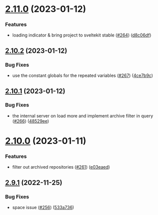 # [2.11.0](https://github.com/EddieHubCommunity/good-first-issue-finder/compare/v2.10.2...v2.11.0) (2023-01-12)


### Features

* loading indicator & bring project to sveltekit stable ([#264](https://github.com/EddieHubCommunity/good-first-issue-finder/issues/264)) ([d8c06df](https://github.com/EddieHubCommunity/good-first-issue-finder/commit/d8c06df3947d090770e56fb965dc688c22753e89))



## [2.10.2](https://github.com/EddieHubCommunity/good-first-issue-finder/compare/v2.10.1...v2.10.2) (2023-01-12)


### Bug Fixes

* use the constant globals for the repeated variables ([#267](https://github.com/EddieHubCommunity/good-first-issue-finder/issues/267)) ([4ce7b9c](https://github.com/EddieHubCommunity/good-first-issue-finder/commit/4ce7b9c98d6342c149bf8af72be1ea53c30f8ccc))



## [2.10.1](https://github.com/EddieHubCommunity/good-first-issue-finder/compare/v2.10.0...v2.10.1) (2023-01-12)


### Bug Fixes

* the internal server on load more and implement archive filter in query ([#266](https://github.com/EddieHubCommunity/good-first-issue-finder/issues/266)) ([48529ee](https://github.com/EddieHubCommunity/good-first-issue-finder/commit/48529ee3058fbdd3114b6ca716308c0236859652))



# [2.10.0](https://github.com/EddieHubCommunity/good-first-issue-finder/compare/v2.9.1...v2.10.0) (2023-01-11)


### Features

* filter out archived repositories ([#261](https://github.com/EddieHubCommunity/good-first-issue-finder/issues/261)) ([e03eaed](https://github.com/EddieHubCommunity/good-first-issue-finder/commit/e03eaedd52eb1c83280bf81e9145b0da00767163))



## [2.9.1](https://github.com/EddieHubCommunity/good-first-issue-finder/compare/v2.9.0...v2.9.1) (2022-11-25)


### Bug Fixes

* space issue ([#256](https://github.com/EddieHubCommunity/good-first-issue-finder/issues/256)) ([533a736](https://github.com/EddieHubCommunity/good-first-issue-finder/commit/533a73671b32bba50a673a16e336e1c645d92cf0))



